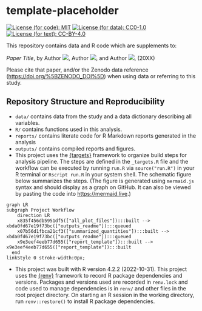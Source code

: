 
<!-- README.md is generated from README.Rmd. Please edit that file -->

# template-placeholder

<!-- Standard badges and licenses: -->
<!-- [![DOI](https://zenodo.org/badge/DOI/[ZENODO_DOI])](https://doi.org/[ZENODO_DOI]) Uncomment when deposited to Zenodo -->

[![License (for code):
MIT](https://img.shields.io/badge/License%20(for%20code)-MIT-green.svg)](https://opensource.org/licenses/MIT)
[![License (for data):
CC0-1.0](https://img.shields.io/badge/License%20(for%20data)-CC0_1.0-lightgrey.svg)](http://creativecommons.org/publicdomain/zero/1.0/)
[![License (for text):
CC-BY-4.0](https://img.shields.io/badge/License%20(for%20text)-CC_BY_4.0-blue.svg)](http://creativecommons.org/publicdomain/zero/1.0/)

<!-- If the repository is or will be related to a manuscript, keep the following
text. Otherwise replace it with a high-level summary and relevant citation,
contact, or re-use information. -->

This repository contains data and R code which are supplements to:

*Paper Title*, by Author
[![](https://orcid.org/sites/default/files/images/orcid_16x16.png)](https://orcid.org/AUTHOR_ORCID_ID),
Author
[![](https://orcid.org/sites/default/files/images/orcid_16x16.png)](https://orcid.org/AUTHOR_ORCID_ID),
and Author
[![](https://orcid.org/sites/default/files/images/orcid_16x16.png)](https://orcid.org/AUTHOR_ORCID_ID),
(20XX)

Please cite that paper, and/or the Zenodo data reference
(<https://doi.org/%5BZENODO_DOI%5D>) when using data or referring to
this study.

## Repository Structure and Reproducibility

<!-- Modify this appropriate if you change project structure -->

- `data/` contains data from the study and a data dictionary describing
  all variables.
- `R/` contains functions used in this analysis.
- `reports/` contains literate code for R Markdown reports generated in
  the analysis
- `outputs/` contains compiled reports and figures.
- This project uses the
  [{targets}](https://wlandau.github.io/targets-manual/) framework to
  organize build steps for analysis pipeline. The steps are defined in
  the `_targets.R` file and the workflow can be executed by running
  `run.R` via `source("run.R")` in your R terminal or `Rscript run.R` in
  your system shell. The schematic figure below summarizes the steps.
  (The figure is generated using `mermaid.js` syntax and should display
  as a graph on GitHub. It can also be viewed by pasting the code into
  <https://mermaid.live>.)

``` mermaid
graph LR
subgraph Project Workflow
    direction LR
    x835f456db5951df5(["all_plot_files"]):::built --> xbda0fd67e19f73bc(["outputs_readme"]):::queued
    x07b56d1fbca21cf3(["summarized_quantities"]):::built --> xbda0fd67e19f73bc(["outputs_readme"]):::queued
    x9e3eef4eeb77d655(["report_template"]):::built --> x9e3eef4eeb77d655(["report_template"]):::built
  end
linkStyle 0 stroke-width:0px;
```

- This project was built with R version 4.2.2 (2022-10-31). This project
  uses the [{renv}](https://rstudio.github.io/renv/) framework to record
  R package dependencies and versions. Packages and versions used are
  recorded in `renv.lock` and code used to manage dependencies is in
  `renv/` and other files in the root project directory. On starting an
  R session in the working directory, run `renv::restore()` to install R
  package dependencies.

<!-- Add additional instructions and version information for other tools, such as
     Stan or Quarto -->
